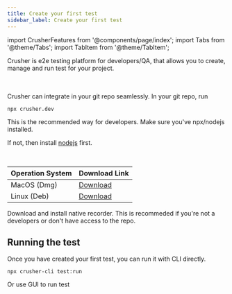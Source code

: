 ```yaml
---
title: Create your first test
sidebar_label: Create your first test
---
```


import CrusherFeatures from '@components/page/index';
import Tabs from '@theme/Tabs';
import TabItem from '@theme/TabItem';

<head>
  <title>Create a test - Crusher docs</title>
  <meta name="description" />
</head>

Crusher is e2e testing platform for developers/QA, that allows you to create, manage and run test for your project.

<br/>
<Tabs>
  <TabItem value="developers" label="Developers" attributes={{className: "tab-item"}} default>

<br/>
Crusher can integrate in your git repo seamlessly. In your git repo, run

```shell
npx crusher.dev
```


This is the recommended way for developers. Make sure you've npx/nodejs installed.

 If not, then install [nodejs](https://nodejs.org/en/download/) first.

  </TabItem>
  <TabItem value="starters" label="Non-developers" attributes={{className: "tab-item"}}>

 <br/> 

| Operation System | Download Link                                                                    |
| ---------------- | -------------------------------------------------------------------------------- |
| MacOS (Dmg)      | [Download](https://github.com/crusherdev/crusher-downloads/releases/tag/v1.0.32) |
| Linux (Deb)      | [Download](https://github.com/crusherdev/crusher-downloads/releases/tag/v1.0.32) |

Download and install native recorder. This is recommeded if you're not a developers or don't have access to the repo.
  </TabItem>
</Tabs>

## Running the test

Once you have created your first test, you can run it with CLI directly.

```shell
npx crusher-cli test:run
```

Or use GUI to run test
